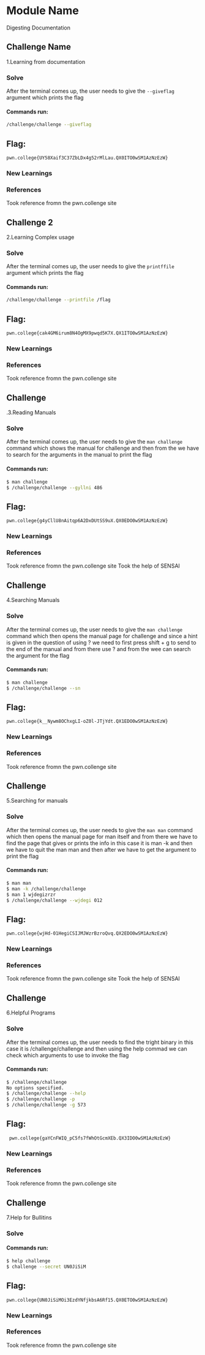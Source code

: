 # Module Name
Digesting Documentation 
## Challenge Name                                                   
1.Learning from documentation 
### Solve
After the terminal comes up, the user needs to give the ```--giveflag``` argument which prints the flag

#### Commands run: 

```sh
/challenge/challenge --giveflag
```
## Flag: 

```
pwn.college{UY58Xaif3C37ZbLDx4g52rMlLau.QX0ITO0wSM1AzNzEzW}
```
### New Learnings

### References 
Took reference fromn the pwn.collenge site 


## Challenge 2
2.Learning Complex usage 
### Solve
After the terminal comes up, the user needs to give the ```printffile``` argument which prints the flag

#### Commands run: 

```sh
/challenge/challenge --printfile /flag
```
## Flag: 

```
pwn.college{cak4GM6irum8N4OgMX9pwqd5K7X.QX1ITO0wSM1AzNzEzW}
```
### New Learnings

### References 
Took reference fromn the pwn.collenge site 

## Challenge 
.3.Reading Manuals

### Solve
After the terminal comes up, the user needs to give the ```man challenge``` command which shows the manual for challenge and then from the we have to search for the arguments in the manual to print the flag

#### Commands run: 

```sh
$ man challenge
$ /challenge/challenge --gyllni 486 
```
## Flag: 

```
pwn.college{g4yCllU8nAitqp6A2DxDUtSS9uX.QX0EDO0wSM1AzNzEzW}
```
### New Learnings

### References 
Took reference fromn the pwn.collenge site 
Took the help of SENSAI


## Challenge 
4.Searching Manuals 

### Solve
After the terminal comes up, the user needs to give the ```man challenge``` command which then opens the manual page for challenge and since a hint is given in the question of using ? we need to first press shift + g to send to the end of the manual and from there use ? and from the wee can search the argument for the flag

#### Commands run: 

```sh
$ man challenge
$ /challenge/challenge --sn
```
## Flag: 

```
pwn.college{k__Nywm8OChxgLI-oZ0l-JTjYdt.QX1EDO0wSM1AzNzEzW}
```
### New Learnings

### References 
Took reference fromn the pwn.collenge site 




## Challenge 
5.Searching for manuals 

### Solve
After the terminal comes up, the user needs to give the ```man man``` command which then opens the manual page for man itself and from there we have to find the page that gives or prints the info in this case it is man -k
and then we have to quit the man man and then after we have to get the argument to print the flag
#### Commands run: 

```sh
$ man man
$ man -k /challenge/challenge
$ man 1 wjdegizrzr
$ /challenge/challenge --wjdegi 012
```
## Flag: 

```
pwn.college{wjHd-01HegiCSIJMJWzrBzroQvq.QX2EDO0wSM1AzNzEzW}
```
### New Learnings

### References 
Took reference fromn the pwn.collenge site 
Took the help of SENSAI




## Challenge 
6.Helpful Programs 

### Solve
After the terminal comes up, the user needs to find the tright binary in this case it is /challenge/challenge and then using the help commad we can check which arguments to use to invoke the flag
#### Commands run: 

```sh
$ /challenge/challenge
No options specified.
$ /challenge/challenge --help
$ /challenge/challenge -p
$ /challenge/challenge -g 573
```
## Flag: 

```
 pwn.college{gaYCnFWIQ_pC5fs7fWhOtGcmXEb.QX3IDO0wSM1AzNzEzW}
```
### New Learnings

### References 
Took reference fromn the pwn.collenge site 



## Challenge 
7.Help for Bullitins

### Solve

#### Commands run: 

```sh
$ help challenge
$ challenge --secret UN0JiSiM
```
## Flag: 

```
pwn.college{UN0JiSiMOi3EzdYNfjkbsA6Rf15.QX0ETO0wSM1AzNzEzW}
```
### New Learnings

### References 
Took reference fromn the pwn.collenge site 





